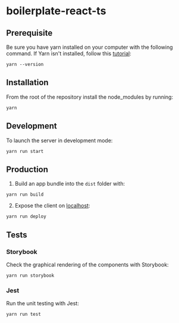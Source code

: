 # boilerplate-react-ts

## Prerequisite
Be sure you have yarn installed on your computer with the following command. If Yarn isn't installed, follow this [tutorial](https://classic.yarnpkg.com/en/docs/install):
```console
yarn --version
```

## Installation
From the root of the repository install the node_modules by running:
```console
yarn
```

## Development
To launch the server in development mode:
```console
yarn run start
```

## Production
1. Build an app bundle into the `dist` folder with:
```console
yarn run build
```

2. Expose the client on [localhost](localhost:6688):
```console
yarn run deploy
```

## Tests

### Storybook
Check the graphical rendering of the components with Storybook:
```console
yarn run storybook
```

### Jest
Run the unit testing with Jest:
```console
yarn run test
```
